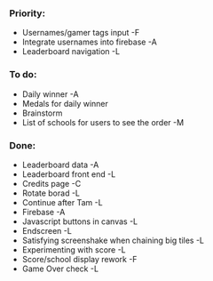 ### Priority:
* Usernames/gamer tags input -F
* Integrate usernames into firebase -A
* Leaderboard navigation -L

### To do:
* Daily winner -A
* Medals for daily winner
* Brainstorm
* List of schools for users to see the order -M

### Done:
* Leaderboard data -A
* Leaderboard front end -L
* Credits page -C
* Rotate borad -L
* Continue after Tam -L
* Firebase -A
* Javascript buttons in canvas -L
* Endscreen -L
* Satisfying screenshake when chaining big tiles -L
* Experimenting with score -L
* Score/school display rework -F
* Game Over check -L

